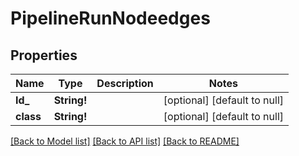 # PipelineRunNodeedges

## Properties
Name | Type | Description | Notes
------------ | ------------- | ------------- | -------------
**Id_** | **String!** |  | [optional] [default to null]
**class** | **String!** |  | [optional] [default to null]

[[Back to Model list]](../README.md#documentation-for-models) [[Back to API list]](../README.md#documentation-for-api-endpoints) [[Back to README]](../README.md)


